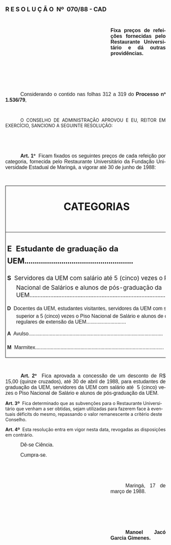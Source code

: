 <body lang=PT-BR style='tab-interval:35.4pt'>

<div class=Section1>

<p class=MsoTitle><b><span style='font-size:14.0pt;mso-bidi-font-size:10.0pt'>R
E S O L U Ç Ã O<span style="mso-spacerun: yes">  </span>Nº<span
style="mso-spacerun: yes">  </span>070/88 - CAD<o:p></o:p></span></b></p>

<p class=MsoNormal style='text-align:justify'><span style='font-size:12.0pt;
mso-bidi-font-size:10.0pt;font-family:Arial'><![if !supportEmptyParas]>&nbsp;<![endif]><o:p></o:p></span></p>

<p class=MsoNormal style='margin-left:248.1pt;text-align:justify'><b><span
style='font-size:12.0pt;mso-bidi-font-size:10.0pt;font-family:Arial'>Fixa
preços de refeições fornecidas pelo Restaurante Universitário e dá outras
providências.<o:p></o:p></span></b></p>

<p class=MsoNormal style='text-align:justify;text-indent:35.4pt'><span
style='font-size:12.0pt;mso-bidi-font-size:10.0pt;font-family:Arial'><![if !supportEmptyParas]>&nbsp;<![endif]><o:p></o:p></span></p>

<p class=MsoNormal style='text-align:justify;text-indent:35.4pt'><span
style='font-size:12.0pt;mso-bidi-font-size:10.0pt;font-family:Arial'><![if !supportEmptyParas]>&nbsp;<![endif]><o:p></o:p></span></p>

<p class=MsoNormal style='text-align:justify;text-indent:35.4pt'><span
style='font-size:12.0pt;mso-bidi-font-size:10.0pt;font-family:Arial'><![if !supportEmptyParas]>&nbsp;<![endif]><o:p></o:p></span></p>

<p class=MsoNormal style='text-align:justify;text-indent:35.4pt'><span
style='font-size:12.0pt;mso-bidi-font-size:10.0pt;font-family:Arial'>Considerando
o contido nas folhas 312 a 319 do <b>Processo nº 1.536/79</b>,<o:p></o:p></span></p>

<p class=MsoBodyTextIndent3 style='margin-top:0cm;text-align:justify;
line-height:normal'><![if !supportEmptyParas]>&nbsp;<![endif]><o:p></o:p></p>

<p class=MsoBodyTextIndent3 style='margin-top:0cm;text-align:justify;
text-indent:35.4pt;line-height:normal'>O CONSELHO DE ADMINISTRAÇÃO APROVOU E
EU, REITOR EM EXERCÍCIO, SANCIONO A SEGUINTE RESOLUÇÃO:</p>

<p class=MsoNormal style='text-align:justify;text-indent:35.45pt'><b><span
style='font-size:12.0pt;mso-bidi-font-size:10.0pt;font-family:Arial'><![if !supportEmptyParas]>&nbsp;<![endif]><o:p></o:p></span></b></p>

<p class=MsoNormal style='text-align:justify;text-indent:35.45pt'><b><span
style='font-size:12.0pt;mso-bidi-font-size:10.0pt;font-family:Arial'><![if !supportEmptyParas]>&nbsp;<![endif]><o:p></o:p></span></b></p>

<p class=MsoNormal style='text-align:justify;text-indent:35.45pt'><b><span
style='font-size:12.0pt;mso-bidi-font-size:10.0pt;font-family:Arial'>Art. 1º</span></b><span
style='font-size:12.0pt;mso-bidi-font-size:10.0pt;font-family:Arial'><span
style="mso-spacerun: yes">  </span>Ficam fixados os seguintes preços de cada
refeição por categoria, fornecida pelo Restaurante Universitário da Fundação
Universidade Estadual de Maringá, a vigorar até 30 de junho de 1988:<o:p></o:p></span></p>

<p class=MsoNormal style='text-align:justify;text-indent:35.45pt'><span
style='font-size:12.0pt;mso-bidi-font-size:10.0pt;font-family:Arial'><![if !supportEmptyParas]>&nbsp;<![endif]><o:p></o:p></span></p>

<table border=1 cellspacing=0 cellpadding=0 style='border-collapse:collapse;
 border:none;mso-border-alt:solid windowtext .5pt;mso-padding-alt:0cm 3.5pt 0cm 3.5pt'>
 <tr>
  <td width=515 valign=top style='width:386.25pt;border:solid windowtext .5pt;
  padding:0cm 3.5pt 0cm 3.5pt'>
  <h1 align=center style='text-align:center'>CATEGORIAS</h1>
  </td>
  <td width=99 valign=top style='width:74.35pt;border:solid windowtext .5pt;
  border-left:none;mso-border-left-alt:solid windowtext .5pt;padding:0cm 3.5pt 0cm 3.5pt'>
  <h1 align=center style='text-align:center'>PREÇO Cz$</h1>
  </td>
 </tr>
 <tr>
  <td width=515 valign=top style='width:386.25pt;border:solid windowtext .5pt;
  border-top:none;mso-border-top-alt:solid windowtext .5pt;padding:0cm 3.5pt 0cm 3.5pt'>
  <h2><b>E</b>  Estudante de graduação da
  UEM.....................................................</h2>
  <h3 style='margin-left:21.3pt;text-indent:-21.3pt'>S<span style='font-weight:
  normal'>  Servidores da UEM com salário até 5 (cinco) vezes o Piso Nacional
  de Salários e alunos de pós-graduação da
  UEM..................................................................................................<o:p></o:p></span></h3>
  <p class=MsoNormal style='margin-left:21.3pt;text-indent:-21.3pt'><b><span
  style='font-size:12.0pt;mso-bidi-font-size:10.0pt;font-family:Arial'>D</span></b><span
  style='font-size:12.0pt;mso-bidi-font-size:10.0pt;font-family:Arial'> 
  Docentes da UEM, estudantes visitantes, servidores da UEM com salário
  superior a 5 (cinco) vezes o Piso Nacional de Salário e alunos de cursos
  regulares de extensão da UEM............................<o:p></o:p></span></p>
  <p class=MsoNormal><b><span style='font-size:12.0pt;mso-bidi-font-size:10.0pt;
  font-family:Arial'>A</span></b><span style='font-size:12.0pt;mso-bidi-font-size:
  10.0pt;font-family:Arial'> 
  Avulso...............................................................................................<o:p></o:p></span></p>
  <p class=MsoNormal><b><span style='font-size:12.0pt;mso-bidi-font-size:10.0pt;
  font-family:Arial'>M</span></b><span style='font-size:12.0pt;mso-bidi-font-size:
  10.0pt;font-family:Arial'> 
  Marmitex...........................................................................................<o:p></o:p></span></p>
  </td>
  <td width=99 valign=top style='width:74.35pt;border-top:none;border-left:
  none;border-bottom:solid windowtext .5pt;border-right:solid windowtext .5pt;
  mso-border-top-alt:solid windowtext .5pt;mso-border-left-alt:solid windowtext .5pt;
  padding:0cm 3.5pt 0cm 3.5pt'>
  <p class=MsoNormal align=center style='text-align:center'><span
  style='font-size:12.0pt;mso-bidi-font-size:10.0pt;font-family:Arial'>55,00<o:p></o:p></span></p>
  <p class=MsoNormal align=center style='text-align:center'><span
  style='font-size:12.0pt;mso-bidi-font-size:10.0pt;font-family:Arial'><![if !supportEmptyParas]>&nbsp;<![endif]><o:p></o:p></span></p>
  <p class=MsoNormal align=center style='text-align:center'><span
  style='font-size:12.0pt;mso-bidi-font-size:10.0pt;font-family:Arial'><![if !supportEmptyParas]>&nbsp;<![endif]><o:p></o:p></span></p>
  <p class=MsoNormal align=center style='text-align:center'><span
  style='font-size:12.0pt;mso-bidi-font-size:10.0pt;font-family:Arial'>55,00<o:p></o:p></span></p>
  <p class=MsoNormal align=center style='text-align:center'><span
  style='font-size:12.0pt;mso-bidi-font-size:10.0pt;font-family:Arial'><![if !supportEmptyParas]>&nbsp;<![endif]><o:p></o:p></span></p>
  <p class=MsoNormal align=center style='text-align:center'><span
  style='font-size:12.0pt;mso-bidi-font-size:10.0pt;font-family:Arial'><![if !supportEmptyParas]>&nbsp;<![endif]><o:p></o:p></span></p>
  <p class=MsoNormal align=center style='text-align:center'><span
  style='font-size:12.0pt;mso-bidi-font-size:10.0pt;font-family:Arial'>120,00<o:p></o:p></span></p>
  <p class=MsoNormal align=center style='text-align:center'><span
  style='font-size:12.0pt;mso-bidi-font-size:10.0pt;font-family:Arial'>240,00<o:p></o:p></span></p>
  <p class=MsoNormal align=center style='text-align:center'><span
  style='font-size:12.0pt;mso-bidi-font-size:10.0pt;font-family:Arial'>240,00 +<o:p></o:p></span></p>
  <p class=MsoNormal align=center style='text-align:center'><span
  style='font-size:12.0pt;mso-bidi-font-size:10.0pt;font-family:Arial'>embalagem<o:p></o:p></span></p>
  </td>
 </tr>
</table>

<p class=MsoNormal style='text-align:justify;text-indent:35.45pt'><span
style='font-size:12.0pt;mso-bidi-font-size:10.0pt;font-family:Arial'><![if !supportEmptyParas]>&nbsp;<![endif]><o:p></o:p></span></p>

<p class=MsoNormal style='text-align:justify;text-indent:36.0pt'><b><span
style='font-size:12.0pt;mso-bidi-font-size:10.0pt;font-family:Arial'>Art. 2º</span></b><span
style='font-size:12.0pt;mso-bidi-font-size:10.0pt;font-family:Arial'><span
style="mso-spacerun: yes">  </span>Fica aprovada a concessão de um desconto de
R$ 15,00 (quinze cruzados), até 30 de abril de 1988, para estudantes de
graduação da UEM, servidores da UEM com salário até<span style="mso-spacerun:
yes">  </span>5 (cinco) vezes o Piso Nacional de Salário e alunos de
pós-graduação da UEM.<o:p></o:p></span></p>

<p class=MsoBodyTextIndent style='line-height:normal'><b>Art. 3º</b><span
style="mso-spacerun: yes">  </span>Fica determinado que as subvenções para o
Restaurante Universitário que venham a ser obtidas, sejam utilizadas para
fazerem face à eventuais déficits do mesmo, repassando o valor remanescente a
critério deste Conselho.</p>

<p class=MsoBodyTextIndent2 style='text-align:justify;line-height:normal'><b>Art.
4º</b><span style="mso-spacerun: yes">  </span>Esta resolução entra em vigor
nesta data, revogadas as disposições em contrário.</p>

<p class=MsoNormal style='text-align:justify;text-indent:35.4pt'><span
style='font-size:12.0pt;mso-bidi-font-size:10.0pt;font-family:Arial'>Dê-se
Ciência. <o:p></o:p></span></p>

<p class=MsoNormal style='text-align:justify;text-indent:35.4pt'><span
style='font-size:12.0pt;mso-bidi-font-size:10.0pt;font-family:Arial'>Cumpra-se.<o:p></o:p></span></p>

<p class=MsoNormal style='text-align:justify'><span style='font-size:12.0pt;
mso-bidi-font-size:10.0pt;font-family:Arial'><![if !supportEmptyParas]>&nbsp;<![endif]><o:p></o:p></span></p>

<p class=MsoNormal style='text-align:justify'><span style='font-size:12.0pt;
mso-bidi-font-size:10.0pt;font-family:Arial'><![if !supportEmptyParas]>&nbsp;<![endif]><o:p></o:p></span></p>

<p class=MsoNormal style='margin-left:247.8pt;text-align:justify;text-indent:
35.4pt'><span style='font-size:12.0pt;mso-bidi-font-size:10.0pt;font-family:
Arial'>Maringá, 17 de março de 1988.<o:p></o:p></span></p>

<p class=MsoNormal style='text-align:justify'><span style='font-size:12.0pt;
mso-bidi-font-size:10.0pt;font-family:Arial'><![if !supportEmptyParas]>&nbsp;<![endif]><o:p></o:p></span></p>

<p class=MsoNormal style='text-align:justify'><span style='font-size:12.0pt;
mso-bidi-font-size:10.0pt;font-family:Arial'><![if !supportEmptyParas]>&nbsp;<![endif]><o:p></o:p></span></p>

<p class=MsoNormal style='text-align:justify'><span style='font-size:12.0pt;
mso-bidi-font-size:10.0pt;font-family:Arial'><![if !supportEmptyParas]>&nbsp;<![endif]><o:p></o:p></span></p>

<p class=MsoNormal style='margin-left:247.8pt;text-align:justify;text-indent:
35.4pt'><b><span lang=ES-TRAD style='font-size:12.0pt;mso-bidi-font-size:10.0pt;
font-family:Arial;mso-ansi-language:ES-TRAD'>Manoel Jacó Garcia Gimenes.<o:p></o:p></span></b></p>

</div>

</body>
